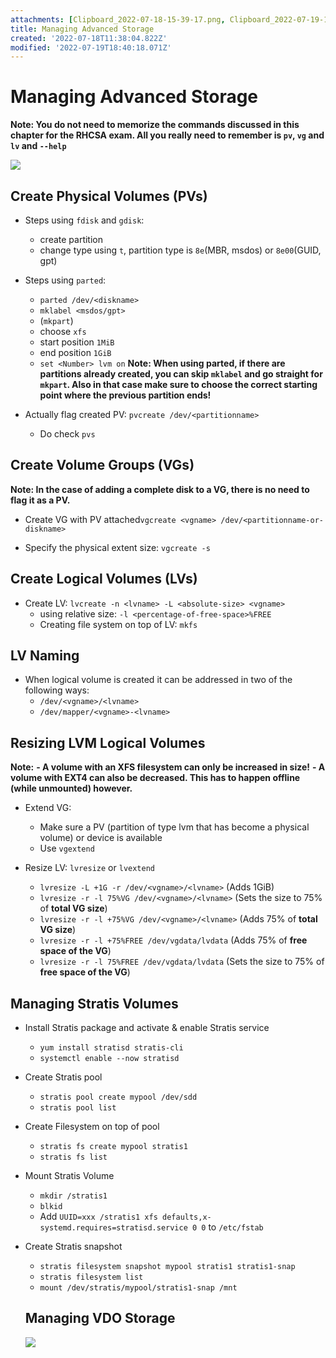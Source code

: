 ```yaml
---
attachments: [Clipboard_2022-07-18-15-39-17.png, Clipboard_2022-07-19-15-24-51.png]
title: Managing Advanced Storage
created: '2022-07-18T11:38:04.822Z'
modified: '2022-07-19T18:40:18.071Z'
---
```


# Managing Advanced Storage


**Note: You do not need to memorize the commands discussed in this chapter for the RHCSA exam. All you really need to remember is `pv`, `vg` and `lv` and `--help`**


![](../attachment/Clipboard_2022-07-18-15-39-17.png)

## Create Physical Volumes (PVs)

- Steps using `fdisk` and `gdisk`: 
    - create partition
    - change type using `t`, partition type is `8e`(MBR, msdos) or `8e00`(GUID, gpt)

- Steps using `parted`:
    - `parted /dev/<diskname>`
    - `mklabel <msdos/gpt>`
    - (`mkpart`)
    - choose `xfs`
    - start position `1MiB`
    - end position `1GiB`
    - `set <Number> lvm on`
**Note: When using parted, if there are partitions already created, you can skip `mklabel` and go straight for `mkpart`. Also in that case make sure to choose the correct starting point where the previous partition ends!**

- Actually flag created PV: `pvcreate /dev/<partitionname>`
  - Do check `pvs`

## Create Volume Groups (VGs)

**Note: In the case of adding a complete disk to a VG, there is no need to flag it as a PV.**

- Create VG with PV attached`vgcreate <vgname> /dev/<partitionname-or-diskname>`

- Specify the physical extent size: `vgcreate -s`

## Create Logical Volumes (LVs)

- Create LV: `lvcreate -n <lvname> -L <absolute-size> <vgname>`
  - using relative size: `-l <percentage-of-free-space>%FREE`
  - Creating file system on top of LV: `mkfs`

## LV Naming

- When logical volume is created it can be addressed in two of the following ways:
  - `/dev/<vgname>/<lvname>`
  - `/dev/mapper/<vgname>-<lvname>`

## Resizing LVM Logical Volumes

**Note:**
**- A volume with an XFS filesystem can only be increased in size!**
**- A volume with EXT4 can also be decreased. This has to happen offline (while unmounted) however.**

- Extend VG:
  - Make sure a PV (partition of type lvm that has become a physical volume) or device is available
  - Use `vgextend`

- Resize LV: `lvresize` or `lvextend`
  - `lvresize -L +1G -r /dev/<vgname>/<lvname>`     (Adds 1GiB)
  - `lvresize -r -l 75%VG /dev/<vgname>/<lvname>`   (Sets the size to 75% of **total VG size**)
  - `lvresize -r -l +75%VG /dev/<vgname>/<lvname>`  (Adds 75% of **total VG size**)
  - `lvresize -r -l +75%FREE /dev/vgdata/lvdata`    (Adds 75% of **free space of the VG**)
  - `lvresize -r -l 75%FREE /dev/vgdata/lvdata`     (Sets the size to 75% of **free space of the VG**)


## Managing Stratis Volumes

- Install Stratis package and activate & enable Stratis service
  - `yum install stratisd stratis-cli`
  - `systemctl enable --now stratisd`
- Create Stratis pool
  - `stratis pool create mypool /dev/sdd`
  - `stratis pool list`
- Create Filesystem on top of pool
  - `stratis fs create mypool stratis1`
  - `stratis fs list`
- Mount Stratis Volume
  - `mkdir /stratis1`
  - `blkid`
  - Add `UUID=xxx /stratis1 xfs defaults,x-systemd.requires=stratisd.service 0 0` to `/etc/fstab`
- Create Stratis snapshot
  - `stratis filesystem snapshot mypool stratis1 stratis1-snap`
  - `stratis filesystem list`
  - `mount /dev/stratis/mypool/stratis1-snap /mnt`


  ## Managing VDO Storage

  ![](@attachment/Clipboard_2022-07-19-15-24-51.png)






